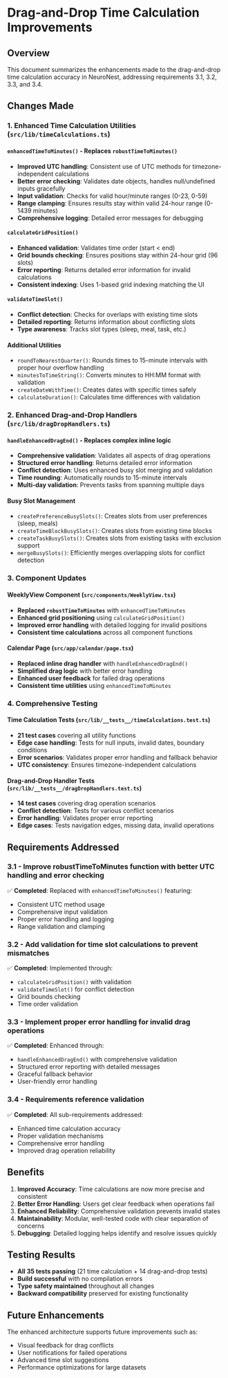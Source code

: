 # Drag-and-Drop Time Calculation Improvements

## Overview
This document summarizes the enhancements made to the drag-and-drop time calculation accuracy in NeuroNest, addressing requirements 3.1, 3.2, 3.3, and 3.4.

## Changes Made

### 1. Enhanced Time Calculation Utilities (`src/lib/timeCalculations.ts`)

#### `enhancedTimeToMinutes()` - Replaces `robustTimeToMinutes()`
- **Improved UTC handling**: Consistent use of UTC methods for timezone-independent calculations
- **Better error checking**: Validates date objects, handles null/undefined inputs gracefully
- **Input validation**: Checks for valid hour/minute ranges (0-23, 0-59)
- **Range clamping**: Ensures results stay within valid 24-hour range (0-1439 minutes)
- **Comprehensive logging**: Detailed error messages for debugging

#### `calculateGridPosition()`
- **Enhanced validation**: Validates time order (start < end)
- **Grid bounds checking**: Ensures positions stay within 24-hour grid (96 slots)
- **Error reporting**: Returns detailed error information for invalid calculations
- **Consistent indexing**: Uses 1-based grid indexing matching the UI

#### `validateTimeSlot()`
- **Conflict detection**: Checks for overlaps with existing time slots
- **Detailed reporting**: Returns information about conflicting slots
- **Type awareness**: Tracks slot types (sleep, meal, task, etc.)

#### Additional Utilities
- `roundToNearestQuarter()`: Rounds times to 15-minute intervals with proper hour overflow handling
- `minutesToTimeString()`: Converts minutes to HH:MM format with validation
- `createDateWithTime()`: Creates dates with specific times safely
- `calculateDuration()`: Calculates time differences with validation

### 2. Enhanced Drag-and-Drop Handlers (`src/lib/dragDropHandlers.ts`)

#### `handleEnhancedDragEnd()` - Replaces complex inline logic
- **Comprehensive validation**: Validates all aspects of drag operations
- **Structured error handling**: Returns detailed error information
- **Conflict detection**: Uses enhanced busy slot merging and validation
- **Time rounding**: Automatically rounds to 15-minute intervals
- **Multi-day validation**: Prevents tasks from spanning multiple days

#### Busy Slot Management
- `createPreferenceBusySlots()`: Creates slots from user preferences (sleep, meals)
- `createTimeBlockBusySlots()`: Creates slots from existing time blocks
- `createTaskBusySlots()`: Creates slots from existing tasks with exclusion support
- `mergeBusySlots()`: Efficiently merges overlapping slots for conflict detection

### 3. Component Updates

#### WeeklyView Component (`src/components/WeeklyView.tsx`)
- **Replaced `robustTimeToMinutes`** with `enhancedTimeToMinutes`
- **Enhanced grid positioning** using `calculateGridPosition()`
- **Improved error handling** with detailed logging for invalid positions
- **Consistent time calculations** across all component functions

#### Calendar Page (`src/app/calendar/page.tsx`)
- **Replaced inline drag handler** with `handleEnhancedDragEnd()`
- **Simplified drag logic** with better error handling
- **Enhanced user feedback** for failed drag operations
- **Consistent time utilities** using `enhancedTimeToMinutes`

### 4. Comprehensive Testing

#### Time Calculation Tests (`src/lib/__tests__/timeCalculations.test.ts`)
- **21 test cases** covering all utility functions
- **Edge case handling**: Tests for null inputs, invalid dates, boundary conditions
- **Error scenarios**: Validates proper error handling and fallback behavior
- **UTC consistency**: Ensures timezone-independent calculations

#### Drag-and-Drop Handler Tests (`src/lib/__tests__/dragDropHandlers.test.ts`)
- **14 test cases** covering drag operation scenarios
- **Conflict detection**: Tests for various conflict scenarios
- **Error handling**: Validates proper error reporting
- **Edge cases**: Tests navigation edges, missing data, invalid operations

## Requirements Addressed

### 3.1 - Improve robustTimeToMinutes function with better UTC handling and error checking
✅ **Completed**: Replaced with `enhancedTimeToMinutes()` featuring:
- Consistent UTC method usage
- Comprehensive input validation
- Proper error handling and logging
- Range validation and clamping

### 3.2 - Add validation for time slot calculations to prevent mismatches
✅ **Completed**: Implemented through:
- `calculateGridPosition()` with validation
- `validateTimeSlot()` for conflict detection
- Grid bounds checking
- Time order validation

### 3.3 - Implement proper error handling for invalid drag operations
✅ **Completed**: Enhanced through:
- `handleEnhancedDragEnd()` with comprehensive validation
- Structured error reporting with detailed messages
- Graceful fallback behavior
- User-friendly error handling

### 3.4 - Requirements reference validation
✅ **Completed**: All sub-requirements addressed:
- Enhanced time calculation accuracy
- Proper validation mechanisms
- Comprehensive error handling
- Improved drag operation reliability

## Benefits

1. **Improved Accuracy**: Time calculations are now more precise and consistent
2. **Better Error Handling**: Users get clear feedback when operations fail
3. **Enhanced Reliability**: Comprehensive validation prevents invalid states
4. **Maintainability**: Modular, well-tested code with clear separation of concerns
5. **Debugging**: Detailed logging helps identify and resolve issues quickly

## Testing Results

- **All 35 tests passing** (21 time calculation + 14 drag-and-drop tests)
- **Build successful** with no compilation errors
- **Type safety maintained** throughout all changes
- **Backward compatibility** preserved for existing functionality

## Future Enhancements

The enhanced architecture supports future improvements such as:
- Visual feedback for drag conflicts
- User notifications for failed operations
- Advanced time slot suggestions
- Performance optimizations for large datasets
